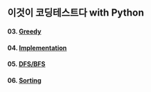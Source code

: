 ## 이것이 코딩테스트다 with Python
#### 03. [Greedy](!https://github.com/JIYUNHYEOK/Coding_Test/tree/main/This_is_coding_test/03_Greedy)
#### 04. [Implementation](!https://github.com/JIYUNHYEOK/Coding_Test/tree/main/This_is_coding_test/04_Implementation)
#### 05. [DFS/BFS](!https://github.com/JIYUNHYEOK/Coding_Test/tree/main/This_is_coding_test/05_DFS%26BFS)
#### 06. [Sorting](!https://github.com/JIYUNHYEOK/Coding_Test/tree/main/This_is_coding_test/06_Sorting)
